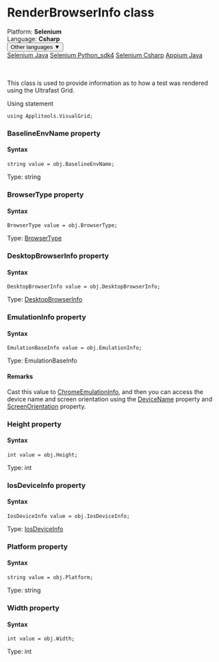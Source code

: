 # RenderBrowserInfo class
<div class='platform-bar-container-div'><div class='platform-bar-div'>Platform:  <b> Selenium</b>
</div><div class='platform-bar-div'>Language: <b>Csharp</b></div><div class='dropdown-button-container-div'><button class='sdk-language-dropdown-button'>Other languages ▼</button><div class='dropdown-content'>
<a href='../../selenium/java/renderbrowserinfo'>Selenium Java</a>
<a href='../../selenium/python_sdk4/renderbrowserinfo'>Selenium Python_sdk4</a>
<a href='../../selenium/csharp/renderbrowserinfo'>Selenium Csharp</a>
<a href='../../appium/java/renderbrowserinfo'>Appium Java</a>
</div></div><br /><br /></div>




This class is used to provide information as to how a test was rendered using the Ultrafast Grid.

Using statement

    using Applitools.VisualGrid;
    	


### BaselineEnvName property
#### Syntax


    string value = obj.BaselineEnvName;
    

Type: string

### BrowserType property
#### Syntax


    BrowserType value = obj.BrowserType;
    

Type: [BrowserType](./browsertype)

### DesktopBrowserInfo property
#### Syntax


    DesktopBrowserInfo value = obj.DesktopBrowserInfo;
    

Type: [DesktopBrowserInfo](./desktopbrowserinfo)

### EmulationInfo property
#### Syntax


    EmulationBaseInfo value = obj.EmulationInfo;
    

Type: EmulationBaseInfo

#### Remarks


Cast this value to [ChromeEmulationInfo](./chromeemulationinfo), and then you can access the device name and screen orientation using the [DeviceName](./chromeemulationinfo#devicename-property) property and [ScreenOrientation](./chromeemulationinfo#screenorientation-property) property.

### Height property
#### Syntax


    int value = obj.Height;
    

Type: int

### IosDeviceInfo property
#### Syntax


    IosDeviceInfo value = obj.IosDeviceInfo;
    

Type: [IosDeviceInfo](./iosdeviceinfo)

### Platform property
#### Syntax


    string value = obj.Platform;
    

Type: string

### Width property
#### Syntax


    int value = obj.Width;
    

Type: int
